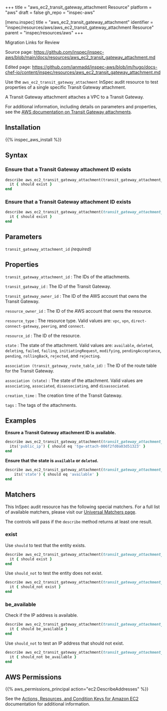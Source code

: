 +++
title = "aws_ec2_transit_gateway_attachment Resource"
platform = "aws"
draft = false
gh_repo = "inspec-aws"

[menu.inspec]
title = "aws_ec2_transit_gateway_attachment"
identifier = "inspec/resources/aws/aws_ec2_transit_gateway_attachment Resource"
parent = "inspec/resources/aws"
+++

<div class="admonition-note">
<p class="admonition-note-title">Migration Links for Review</p>
<div class="admonition-note-text">
<p>Source page: <a href="https://github.com/inspec/inspec-aws/blob/main/docs/resources/aws_ec2_transit_gateway_attachment.md">https://github.com/inspec/inspec-aws/blob/main/docs/resources/aws_ec2_transit_gateway_attachment.md</a></p>
<p>Edited page: <a href="https://github.com/ianmadd/inspec-aws/blob/im/hugo/docs-chef-io/content/inspec/resources/aws_ec2_transit_gateway_attachment.md">https://github.com/ianmadd/inspec-aws/blob/im/hugo/docs-chef-io/content/inspec/resources/aws_ec2_transit_gateway_attachment.md</a></p>
</div>
</div>


Use the `aws_ec2_transit_gateway_attachment` InSpec audit resource to test properties of a single specific Transit Gateway attachment.

A Transit Gateway attachment attaches a VPC to a Transit Gateway.

For additional information, including details on parameters and properties, see the [AWS documentation on Transit Gateway attachments](https://docs.aws.amazon.com/AWSCloudFormation/latest/UserGuide/aws-resource-ec2-transitgatewayattachment.html).

## Installation

{{% inspec_aws_install %}}

## Syntax

### Ensure that a Transit Gateway attachment ID exists

```ruby
describe aws_ec2_transit_gateway_attachment(transit_gateway_attachment_id:'tgw-attach-006f2fd0a03d51323') do
  it { should exist }
end
```

### Ensure that a Transit Gateway attachment ID exists

```ruby
describe aws_ec2_transit_gateway_attachment(transit_gateway_attachment_id: 'dummy') do
  it { should exist }
end
```

## Parameters

`transit_gateway_attachment_id` _(required)_

## Properties

`transit_gateway_attachment_id`
: The IDs of the attachments.

`transit_gateway_id`
: The ID of the Transit Gateway.

`transit_gateway_owner_id`
: The ID of the AWS account that owns the Transit Gateway.

`resource_owner_id`
: The ID of the AWS account that owns the resource.

`resource_type`
: The resource type. Valid values are: `vpc`, `vpn`, `direct-connect-gateway`, `peering`, and `connect`.

`resource_id`
: The ID of the resource.

`state`
: The state of the attachment. Valid values are: `available`, `deleted`, `deleting`, `failed`, `failing`, `initiatingRequest`, `modifying`, `pendingAcceptance`, `pending`, `rollingBack`, `rejected`, and `rejecting`.

`association (transit_gateway_route_table_id)`
: The ID of the route table for the Transit Gateway.

`association (state)`
: The state of the attachment. Valid values are `associating`, `associated`, `disassociating`, and `disassociated`.

`creation_time`
: The creation time of the Transit Gateway.

`tags`
: The tags of the attachments.

## Examples

**Ensure a Transit Gateway attachment ID is available.**

```ruby
describe aws_ec2_transit_gateway_attachment(transit_gateway_attachment_id: 'tgw-attach-006f2fd0a03d51323') do
  its('public_ip') { should eq 'tgw-attach-006f2fd0a03d51323' }
end
```

**Ensure that the state is `available` or `deleted`.**

```ruby
describe aws_ec2_transit_gateway_attachment(transit_gateway_attachment_id: 'tgw-attach-006f2fd0a03d51323') do
    its('state') { should eq 'available' }
end
```

## Matchers

This InSpec audit resource has the following special matchers. For a full list of available matchers, please visit our [Universal Matchers page](https://www.inspec.io/docs/reference/matchers/).

The controls will pass if the `describe` method returns at least one result.

### exist

Use `should` to test that the entity exists.

```ruby
describe aws_ec2_transit_gateway_attachment(transit_gateway_attachment_id: 'tgw-attach-006f2fd0a03d51323') do
  it { should exist }
end
```

Use `should_not` to test the entity does not exist.

```ruby
describe aws_ec2_transit_gateway_attachment(transit_gateway_attachment_id: 'tgw-attach-006f2fd0a03d51323') do
  it { should_not exist }
end
```

### be_available

Check if the IP address is available.

```ruby
describe aws_ec2_transit_gateway_attachment(transit_gateway_attachment_id: 'tgw-attach-006f2fd0a03d51323') do
  it { should be_available }
end
```

Use `should_not` to test an IP address that should not exist.

```ruby
describe aws_ec2_transit_gateway_attachment(transit_gateway_attachment_id: 'tgw-attach-006f2fd0a03d51323') do
  it { should_not be_available }
end
```

## AWS Permissions

{{% aws_permissions_principal action="ec2:DescribeAddresses" %}}

See the [Actions, Resources, and Condition Keys for Amazon EC2](https://docs.aws.amazon.com/IAM/latest/UserGuide/list_amazonec2.html) documentation for additional information.
